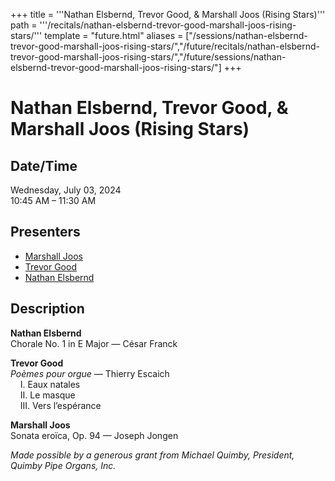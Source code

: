 +++
title = '''Nathan Elsbernd, Trevor Good, & Marshall Joos (Rising Stars)'''
path = '''/recitals/nathan-elsbernd-trevor-good-marshall-joos-rising-stars/'''
template = "future.html"
aliases = ["/sessions/nathan-elsbernd-trevor-good-marshall-joos-rising-stars/","/future/recitals/nathan-elsbernd-trevor-good-marshall-joos-rising-stars/","/future/sessions/nathan-elsbernd-trevor-good-marshall-joos-rising-stars/"]
+++

<h1>Nathan Elsbernd, Trevor Good, & Marshall Joos (Rising Stars)</h1>

<h2>Date/Time</h2>
<p>Wednesday, July 03, 2024<br>
10:45 AM – 11:30 AM</p>
<h2>Presenters</h2>
<ul>
<li><a href="/performers/marshall-joos/">Marshall Joos</a></li>
<li><a href="/performers/trevor-good/">Trevor Good</a></li>
<li><a href="/performers/nathan-elsbernd/">Nathan Elsbernd</a></li>
</ul>
<h2>Description</h2>

<div class="ag87-crtemvc-hsbk"><div class="css-vsf5of"><p class="carina-rte-public-DraftStyleDefault-block"><span style="font-weight: bold;">Nathan Elsbernd</span><br>Chorale No. 1 in E Major — César Franck</p><p class="carina-rte-public-DraftStyleDefault-block"><span style="font-weight: bold;">Trevor Good</span><br><span style="font-style: italic;">Poèmes pour orgue</span> — Thierry Escaich<br>&nbsp; &nbsp; I. Eaux natales<br>&nbsp; &nbsp; II. Le masque<br>&nbsp; &nbsp; III. Vers l’espérance</p><p class="carina-rte-public-DraftStyleDefault-block"><span style="font-weight: bold;">Marshall Joos</span><br>Sonata eroïca, Op. 94 — Joseph Jongen</p><p class="carina-rte-public-DraftStyleDefault-block"><span style="font-style: italic;">Made possible by a generous grant from Michael Quimby, President, Quimby Pipe Organs, Inc.</span></p></div></div>


